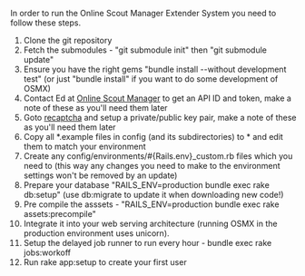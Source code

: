 In order to run the Online Scout Manager Extender System you need to follow these steps.

1. Clone the git repository
1. Fetch the submodules - "git submodule init" then "git submodule update"
1. Ensure you have the right gems "bundle install --without development test" (or just "bundle install" if you want to do some development of OSMX)
1. Contact Ed at [Online Scout Manager](https://www.onlinescoutmanager.co.uk) to get an API ID and token, make a note of these as you'll need them later 
1. Goto [recaptcha](http://recaptcha.net/whyrecaptcha.html) and setup a private/public key pair, make a note of these as you'll need them later
1. Copy all *.example files in config (and its subdirectories) to * and edit them to match your environment
1. Create any config/environments/#{Rails.env}_custom.rb files which you need to (this way any changes you need to make to the environment settings won't be removed by an update)
1. Prepare your database "RAILS_ENV=production bundle exec rake db:setup" (use db:migrate to update it when downloading new code!)
1. Pre compile the asssets - "RAILS_ENV=production bundle exec rake assets:precompile"
1. Integrate it into your web serving architecture (running OSMX in the production environment uses unicorn).
1. Setup the delayed job runner to run every hour - bundle exec rake jobs:workoff
1. Run rake app:setup to create your first user
